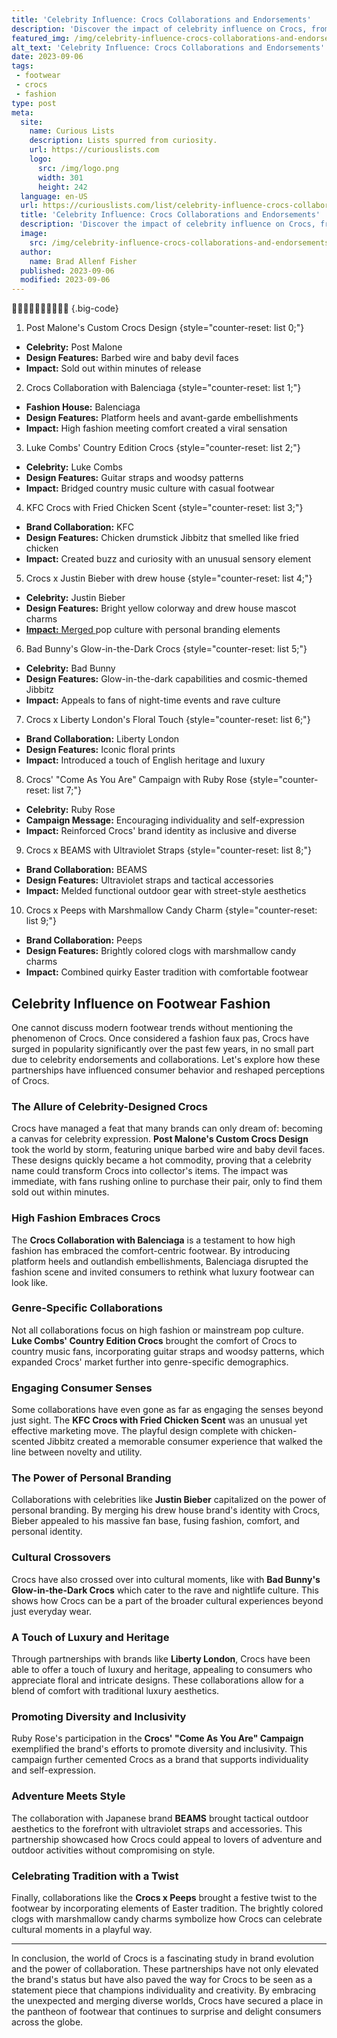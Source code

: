 ```yaml
---
title: 'Celebrity Influence: Crocs Collaborations and Endorsements'
description: 'Discover the impact of celebrity influence on Crocs, from intriguing collaborations to notable endorsements. Satiate your curious mind with trendy insights.'
featured_img: /img/celebrity-influence-crocs-collaborations-and-endorsements.webp
alt_text: 'Celebrity Influence: Crocs Collaborations and Endorsements'
date: 2023-09-06
tags:
 - footwear
 - crocs
 - fashion
type: post
meta:
  site:
    name: Curious Lists
    description: Lists spurred from curiosity.
    url: https://curiouslists.com
    logo:
      src: /img/logo.png
      width: 301
      height: 242
  language: en-US
  url: https://curiouslists.com/list/celebrity-influence-crocs-collaborations-and-endorsements
  title: 'Celebrity Influence: Crocs Collaborations and Endorsements'
  description: 'Discover the impact of celebrity influence on Crocs, from intriguing collaborations to notable endorsements. Satiate your curious mind with trendy insights.'
  image:
    src: /img/celebrity-influence-crocs-collaborations-and-endorsements.webp
  author:
    name: Brad Allenf Fisher
  published: 2023-09-06
  modified: 2023-09-06
---
```



👟🤩🎨🌟✨👑💥👣🐊🔄 {.big-code}

1. Post Malone's Custom Crocs Design {style="counter-reset: list 0;"}
  - **Celebrity:** Post Malone
  - **Design Features:** Barbed wire and baby devil faces
  - **Impact:** Sold out within minutes of release

2. Crocs Collaboration with Balenciaga {style="counter-reset: list 1;"}
  - **Fashion House:** Balenciaga
  - **Design Features:** Platform heels and avant-garde embellishments
  - **Impact:** High fashion meeting comfort created a viral sensation

3. Luke Combs' Country Edition Crocs {style="counter-reset: list 2;"}
  - **Celebrity:** Luke Combs
  - **Design Features:** Guitar straps and woodsy patterns
  - **Impact:** Bridged country music culture with casual footwear

4. KFC Crocs with Fried Chicken Scent {style="counter-reset: list 3;"}
  - **Brand Collaboration:** KFC
  - **Design Features:** Chicken drumstick Jibbitz that smelled like fried chicken
  - **Impact:** Created buzz and curiosity with an unusual sensory element

5. Crocs x Justin Bieber with drew house {style="counter-reset: list 4;"}
  - **Celebrity:** Justin Bieber
  - **Design Features:** Bright yellow colorway and drew house mascot charms
  - [**Impact:**   Merged  ](https://curiouslists.com/list/athletic-adventures-crocs-for-sports-and-outdoor-activities)pop culture with personal branding elements

6. Bad Bunny's Glow-in-the-Dark Crocs {style="counter-reset: list 5;"}
  - **Celebrity:** Bad Bunny
  - **Design Features:** Glow-in-the-dark capabilities and cosmic-themed Jibbitz
  - **Impact:** Appeals to fans of night-time events and rave culture

7. Crocs x Liberty London's Floral Touch {style="counter-reset: list 6;"}
  - **Brand Collaboration:** Liberty London
  - **Design Features:** Iconic floral prints
  - **Impact:** Introduced a touch of English heritage and luxury

8. Crocs' "Come As You Are" Campaign with Ruby Rose {style="counter-reset: list 7;"}
  - **Celebrity:** Ruby Rose
  - **Campaign Message:** Encouraging individuality and self-expression
  - **Impact:** Reinforced Crocs' brand identity as inclusive and diverse

9. Crocs x BEAMS with Ultraviolet Straps {style="counter-reset: list 8;"}
  - **Brand Collaboration:** BEAMS
  - **Design Features:** Ultraviolet straps and tactical accessories
  - **Impact:** Melded functional outdoor gear with street-style aesthetics

10. Crocs x Peeps with Marshmallow Candy Charm {style="counter-reset: list 9;"}
  - **Brand Collaboration:** Peeps
  - **Design Features:** Brightly colored clogs with marshmallow candy charms
  - **Impact:** Combined quirky Easter tradition with comfortable footwear


## Celebrity Influence on Footwear Fashion

One cannot discuss modern footwear trends without mentioning the phenomenon of Crocs. Once considered a fashion faux pas, Crocs have surged in popularity significantly over the past few years, in no small part due to celebrity endorsements and collaborations. Let's explore how these partnerships have influenced consumer behavior and reshaped perceptions of Crocs.

### The Allure of Celebrity-Designed Crocs

Crocs have managed a feat that many brands can only dream of: becoming a canvas for celebrity expression. **Post Malone's Custom Crocs Design** took the world by storm, featuring unique barbed wire and baby devil faces. These designs quickly became a hot commodity, proving that a celebrity name could transform Crocs into collector's items. The impact was immediate, with fans rushing online to purchase their pair, only to find them sold out within minutes.

### High Fashion Embraces Crocs

The **Crocs Collaboration with Balenciaga** is a testament to how high fashion has embraced the comfort-centric footwear. By introducing platform heels and outlandish embellishments, Balenciaga disrupted the fashion scene and invited consumers to rethink what luxury footwear can look like.

### Genre-Specific Collaborations

Not all collaborations focus on high fashion or mainstream pop culture. **Luke Combs' Country Edition Crocs** brought the comfort of Crocs to country music fans, incorporating guitar straps and woodsy patterns, which expanded Crocs' market further into genre-specific demographics.

### Engaging Consumer Senses

Some collaborations have even gone as far as engaging the senses beyond just sight. The **KFC Crocs with Fried Chicken Scent** was an unusual yet effective marketing move. The playful design complete with chicken-scented Jibbitz created a memorable consumer experience that walked the line between novelty and utility.

### The Power of Personal Branding

Collaborations with celebrities like **Justin Bieber** capitalized on the power of personal branding. By merging his drew house brand's identity with Crocs, Bieber appealed to his massive fan base, fusing fashion, comfort, and personal identity.

### Cultural Crossovers

Crocs have also crossed over into cultural moments, like with **Bad Bunny's Glow-in-the-Dark Crocs** which cater to the rave and nightlife culture. This shows how Crocs can be a part of the broader cultural experiences beyond just everyday wear.

### A Touch of Luxury and Heritage

Through partnerships with brands like **Liberty London**, Crocs have been able to offer a touch of luxury and heritage, appealing to consumers who appreciate floral and intricate designs. These collaborations allow for a blend of comfort with traditional luxury aesthetics.

### Promoting Diversity and Inclusivity

Ruby Rose's participation in the **Crocs' "Come As You Are" Campaign** exemplified the brand's efforts to promote diversity and inclusivity. This campaign further cemented Crocs as a brand that supports individuality and self-expression.

### Adventure Meets Style

The collaboration with Japanese brand **BEAMS** brought tactical outdoor aesthetics to the forefront with ultraviolet straps and accessories. This partnership showcased how Crocs could appeal to lovers of adventure and outdoor activities without compromising on style.

### Celebrating Tradition with a Twist

Finally, collaborations like the **Crocs x Peeps** brought a festive twist to the footwear by incorporating elements of Easter tradition. The brightly colored clogs with marshmallow candy charms symbolize how Crocs can celebrate cultural moments in a playful way.

---
In conclusion, the world of Crocs is a fascinating study in brand evolution and the power of collaboration. These partnerships have not only elevated the brand's status but have also paved the way for Crocs to be seen as a statement piece that champions individuality and creativity. By embracing the unexpected and merging diverse worlds, Crocs have secured a place in the pantheon of footwear that continues to surprise and delight consumers across the globe.
